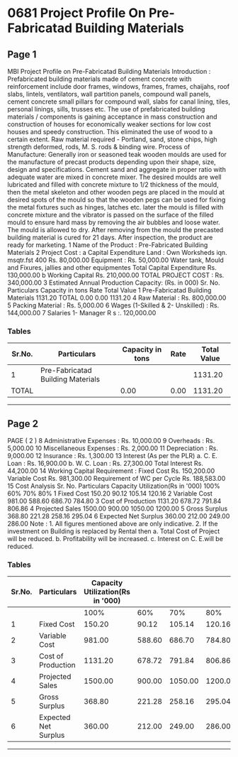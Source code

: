 # 0681 Project Profile On Pre-Fabricatad Building Materials

## Page 1

MBI Project Profile on Pre-Fabricatad Building Materials Introduction : Prefabricated building materials made of cement concrete with reinforcement include door frames, windows, frames, frames, chaijahs, roof slabs, lintels, ventilators, wall partition panels, compound wall panels, cement concrete small pillars for compound wall, slabs for canal lining, tiles, personal linings, sills, trusses etc. The use of prefabricated building materials / components is gaining acceptance in mass construction and construction of houses for economically weaker sections for low cost houses and speedy construction. This eliminated the use of wood to a certain extent. Raw material required - Portland, sand, stone chips, high strength deformed, rods, M. S. rods & binding wire. Process of Manufacture: Generally iron or seasoned teak wooden moulds are used for the manufacture of precast products depending upon their shape, size, design and specifications. Cement sand and aggregate in proper ratio with adequate water are mixed in concrete mixer. The desired moulds are well lubricated and filled with concrete mixture to 1/2 thickness of the mould, then the metal skeleton and other wooden pegs are placed in the mould at desired spots of the mould so that the wooden pegs can be used for fixing the metal fixtures such as hinges, latches etc. later the mould is filled with concrete mixture and the vibrator is passed on the surface of the filled mould to ensure hard mass by removing the air bubbles and loose water. The mould is allowed to dry. After removing from the mould the precasted building material is cured for 21 days. After inspection, the product are ready for marketing. 1 Name of the Product : Pre-Fabricated Building Materials 2 Project Cost : a Capital Expenditure Land : Own Worksheds iqn. msqtr.fst 400 Rs. 80,000.00 Equipment : Rs. 50,000.00 Water tank, Mould and Fixures, jallies and other equipmentes Total Capital Expenditure Rs. 130,000.00 b Working Capital Rs. 210,000.00 TOTAL PROJECT COST : Rs. 340,000.00 3 Estimated Annual Production Capacity: (Rs. in 000) Sr. No. Particulars Capacity in tons Rate Total Value 1 Pre-Fabricatad Building Materials 1131.20 TOTAL 0.00 0.00 1131.20 4 Raw Material : Rs. 800,000.00 5 Packing Material : Rs. 5,000.00 6 Wages (1-Skilled & 2- Unskilled) : Rs. 144,000.00 7 Salaries 1- Manager R s :. 120,000.00

### Tables

| Sr.No. | Particulars | Capacity in tons | Rate | Total Value |
|---|---|---|---|---|
| 1 | Pre-Fabricatad Building Materials |  |  | 1131.20 |
| TOTAL |  | 0.00 | 0.00 | 1131.20 |

---

## Page 2

PAGE ( 2 ) 8 Administrative Expenses : Rs. 10,000.00 9 Overheads : Rs. 5,000.00 10 Miscellaneous Expenses : Rs. 2,000.00 11 Depreciation : Rs. 9,000.00 12 Insurance : Rs. 1,300.00 13 Interest (As per the PLR) a. C. E. Loan : Rs. 16,900.00 b. W. C. Loan : Rs. 27,300.00 Total Interest Rs. 44,200.00 14 Working Capital Requirement : Fixed Cost Rs. 150,200.00 Variable Cost Rs. 981,300.00 Requirement of WC per Cycle Rs. 188,583.00 15 Cost Analysis Sr. No. Particulars Capacity Utilization(Rs in '000) 100% 60% 70% 80% 1 Fixed Cost 150.20 90.12 105.14 120.16 2 Variable Cost 981.00 588.60 686.70 784.80 3 Cost of Production 1131.20 678.72 791.84 806.86 4 Projected Sales 1500.00 900.00 1050.00 1200.00 5 Gross Surplus 368.80 221.28 258.16 295.04 6 Expected Net Surplus 360.00 212.00 249.00 286.00 Note : 1. All figures mentioned above are only indicative. 2. If the investment on Building is replaced by Rental then a. Total Cost of Project will be reduced. b. Profitability will be increased. c. Interest on C. E.will be reduced.

### Tables

| Sr.No. | Particulars | Capacity Utilization(Rs in '000) |  |  |  |
|---|---|---|---|---|---|
|  |  | 100% | 60% | 70% | 80% |
| 1 | Fixed Cost | 150.20 | 90.12 | 105.14 | 120.16 |
| 2 | Variable Cost | 981.00 | 588.60 | 686.70 | 784.80 |
| 3 | Cost of Production | 1131.20 | 678.72 | 791.84 | 806.86 |
| 4 | Projected Sales | 1500.00 | 900.00 | 1050.00 | 1200.00 |
| 5 | Gross Surplus | 368.80 | 221.28 | 258.16 | 295.04 |
| 6 | Expected Net Surplus | 360.00 | 212.00 | 249.00 | 286.00 |

---
